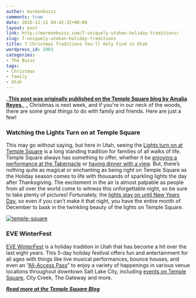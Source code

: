 ```yaml
---
author: mormonbuzzz
comments: true
date: 2016-12-15 04:42:32+00:00
layout: post
link: http://mormonbuzzz.com/7-uniquely-utahan-holiday-traditions/
slug: 7-uniquely-utahan-holiday-traditions
title: 7 Christmas Traditions You'll Only Find in Utah
wordpress_id: 2003
categories:
- The Buzzz
tags:
- Christmas
- family
- Utah
---
```


_**[This post was originally published on the Temple Square blog by Amalia Reyes. ](http://www.templesquare.com/blog/unique-utah-holiday-traditions/)**
_
Christmas is next week, and if you're in our neck of the woods, there are some great things to do with family and friends. Here are just a few!


### Watching the Lights Turn on at Temple Square


This may go without saying, but here in Utah, seeing the [Lights turn on at Temple Square](http://www.templesquare.com/blog/lights-temple-square/) is a long standing tradition for families of all walks of life. Temple Square always has something to offer, whether it be [enjoying a performance at the Tabernacle](https://www.lds.org/bc/content/ldsorg/content/english/pdf/events/Christmas-Booklet-2016.pdf) or [having dinner with a view](http://www.templesquare.com/dining/). But, there’s nothing quite as magical or enchanting as being right on Temple Square as the Holiday season comes to life with thousands of sparkling lights the day after Thanksgiving. The excitement in the air is almost palpable as people from all over the world come to witness this unforgettable night, so be sure to take plenty of pictures! Fortunately, the [lights stay on until New Years Day](http://www.templesquare.com/events/temple-square-lights/), so even if you can’t make it that night, you have the entire month of December to bask in the twinkling beauty of the lights on Temple Square.

[![temple-square](http://mormonbuzzz.com/wp-content/uploads/2016/12/temple-square.jpg)](http://mormonbuzzz.com/wp-content/uploads/2016/12/temple-square.jpg)


### EVE WinterFest


[EVE WinterFest](https://eveslc.com/) is a holiday tradition in Utah that has become a hit over the last eight years. This 5-day holiday festival offers fun and entertainment for all ages with things like live musical performances, bounce houses, and even an “[All-Access Pass](http://eveslc.com/main-events/passport-to-the-city/)” to enjoy a variety of happenings in various venue locations throughout downtown Salt Lake City, including [events on Temple Square](http://eveslc.com/event-listings/?tag=951), City Creek, The Gateway and more.

_**[Read more at the Temple Square Blog](http://www.templesquare.com/blog/unique-utah-holiday-traditions/)**_
